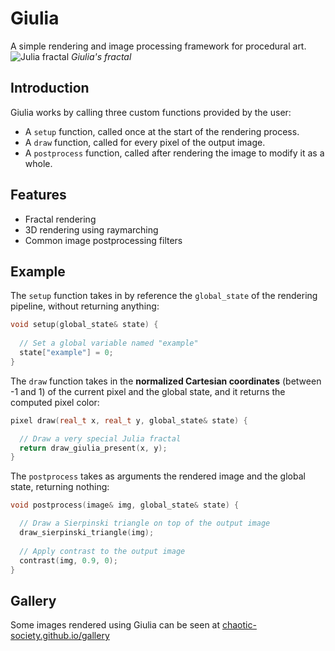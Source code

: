 # Giulia
A simple rendering and image processing framework for procedural art.
![Julia fractal](https://github.com/chaotic-society/giulia/raw/main/giulia.png)
_Giulia's fractal_

## Introduction
Giulia works by calling three custom functions provided by the user:
- A `setup` function, called once at the start of the rendering process.
- A `draw` function, called for every pixel of the output image.
- A `postprocess` function, called after rendering the image to modify it as a whole.

## Features
- Fractal rendering
- 3D rendering using raymarching
- Common image postprocessing filters

## Example

The `setup` function takes in by reference the `global_state` of the rendering pipeline, without returning anything:
```cpp
void setup(global_state& state) {
  
  // Set a global variable named "example"
  state["example"] = 0;
}
```

The `draw` function takes in the **normalized Cartesian coordinates** (between -1 and 1) of the current pixel and the global state, and it returns the computed pixel color:
```cpp
pixel draw(real_t x, real_t y, global_state& state) {

  // Draw a very special Julia fractal
  return draw_giulia_present(x, y);
}
```

The `postprocess` takes as arguments the rendered image and the global state, returning nothing:
```cpp
void postprocess(image& img, global_state& state) {

  // Draw a Sierpinski triangle on top of the output image
  draw_sierpinski_triangle(img);
  
  // Apply contrast to the output image
  contrast(img, 0.9, 0);
}
```

## Gallery
Some images rendered using Giulia can be seen at [chaotic-society.github.io/gallery](https://chaotic-society.github.io/gallery/)
